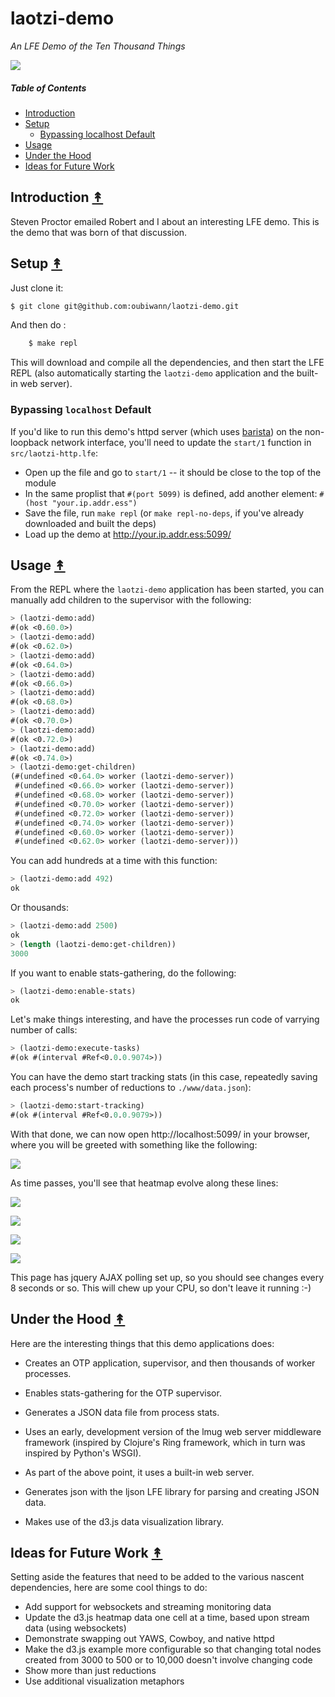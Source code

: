 # laotzi-demo

*An LFE Demo of the Ten Thousand Things*

<img src="resources/images/DaodeTianzun.jpg" />

##### Table of Contents

* [Introduction](#introduction-)
* [Setup](#setup-)
  * [Bypassing localhost Default](#bypassing-localhost-default-)
* [Usage](#usage-)
* [Under the Hood](#under-the-hood-)
* [Ideas for Future Work](#ideas-for-future-work-)


## Introduction [&#x219F;](#table-of-contents)

Steven Proctor emailed Robert and I about an interesting LFE demo. This is the
demo that was born of that discussion.


## Setup [&#x219F;](#table-of-contents)

Just clone it:

```bash
$ git clone git@github.com:oubiwann/laotzi-demo.git
```

And then do :

```bash
    $ make repl
```

This will download and compile all the dependencies, and then start the LFE
REPL (also automatically starting the ``laotzi-demo`` application and the
built-in web server).

### Bypassing ``localhost`` Default

If you'd like to run this demo's httpd server (which uses [barista](https://github.com/lfex/barista))
on the non-loopback network interface, you'll need to update the ``start/1`` function in ``src/laotzi-http.lfe``:

* Open up the file and go to ``start/1`` -- it should be close to the top of the module
* In the same proplist that ``#(port 5099)`` is defined, add another element: ``#(host "your.ip.addr.ess")``
* Save the file, run ``make repl`` (or ``make repl-no-deps``, if you've already downloaded and built the deps)
* Load up the demo at http://your.ip.addr.ess:5099/


## Usage [&#x219F;](#table-of-contents)

From the REPL where the ``laotzi-demo`` application has been started,
you can manually add children to the supervisor with the following:

```cl
> (laotzi-demo:add)
#(ok <0.60.0>)
> (laotzi-demo:add)
#(ok <0.62.0>)
> (laotzi-demo:add)
#(ok <0.64.0>)
> (laotzi-demo:add)
#(ok <0.66.0>)
> (laotzi-demo:add)
#(ok <0.68.0>)
> (laotzi-demo:add)
#(ok <0.70.0>)
> (laotzi-demo:add)
#(ok <0.72.0>)
> (laotzi-demo:add)
#(ok <0.74.0>)
> (laotzi-demo:get-children)
(#(undefined <0.64.0> worker (laotzi-demo-server))
 #(undefined <0.66.0> worker (laotzi-demo-server))
 #(undefined <0.68.0> worker (laotzi-demo-server))
 #(undefined <0.70.0> worker (laotzi-demo-server))
 #(undefined <0.72.0> worker (laotzi-demo-server))
 #(undefined <0.74.0> worker (laotzi-demo-server))
 #(undefined <0.60.0> worker (laotzi-demo-server))
 #(undefined <0.62.0> worker (laotzi-demo-server)))
```

You can add hundreds at a time with this function:

```cl
> (laotzi-demo:add 492)
ok
```

Or thousands:

```cl
> (laotzi-demo:add 2500)
ok
> (length (laotzi-demo:get-children))
3000
```

If you want to enable stats-gathering, do the following:

```cl
> (laotzi-demo:enable-stats)
ok
```

Let's make things interesting, and have the processes run code of varrying
number of calls:

```cl
> (laotzi-demo:execute-tasks)
#(ok #(interval #Ref<0.0.0.9074>))
```

You can have the demo start tracking stats (in this case, repeatedly saving
each process's number of reductions to ``./www/data.json``):

```cl
> (laotzi-demo:start-tracking)
#(ok #(interval #Ref<0.0.0.9079>))
```

With that done, we can now open http://localhost:5099/ in your browser, where
you will be greeted with something like the following:

<a src="resources/images/screenshot-0.png"><img src="resources/images/screenshot-0-thumb.png" /></a>

As time passes, you'll see that heatmap evolve along these lines:

<a src="resources/images/screenshot-1.png"><img src="resources/images/screenshot-1-thumb.png" /></a>

<a src="resources/images/screenshot-2.png"><img src="resources/images/screenshot-2-thumb.png" /></a>

<a src="resources/images/screenshot-3.png"><img src="resources/images/screenshot-3-thumb.png" /></a>

<a src="resources/images/screenshot-4.png"><img src="resources/images/screenshot-4-thumb.png" /></a>

This page has jquery AJAX polling set up, so you should see changes every 8 seconds or so. This will chew up your CPU, so don't leave it running :-)


## Under the Hood [&#x219F;](#table-of-contents)

Here are the interesting things that this demo applications does:

* Creates an OTP application, supervisor, and then thousands of worker
  processes.

* Enables stats-gathering for the OTP supervisor.

* Generates a JSON data file from process stats.

* Uses an early, development version of the lmug web server middleware
  framework (inspired by Clojure's Ring framework, which in turn was
  inspired by Python's WSGI).

* As part of the above point, it uses a built-in web server.

* Generates json with the ljson LFE library for parsing and creating
  JSON data.

* Makes use of the d3.js data visualization library.


## Ideas for Future Work [&#x219F;](#table-of-contents)

Setting aside the features that need to be added to the various nascent dependencies, here are some cool things to do:

* Add support for websockets and streaming monitoring data
* Update the d3.js heatmap data one cell at a time, based upon stream data (using websockets)
* Demonstrate swapping out YAWS, Cowboy, and native httpd
* Make the d3.js example more configurable so that changing total nodes created from 3000 to 500 or to 10,000 doesn't involve changing code
* Show more than just reductions
* Use additional visualization metaphors
